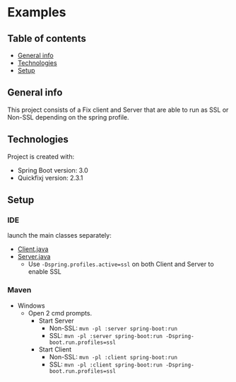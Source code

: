 Examples
=======
## Table of contents
* [General info](#general-info)
* [Technologies](#technologies)
* [Setup](#setup)

## General info
This project consists of a Fix client and Server that are able to run as SSL or Non-SSL depending on the spring profile. 

## Technologies
Project is created with:
- Spring Boot version: 3.0
- Quickfixj version: 2.3.1


## Setup
 
### IDE
launch the main classes separately: 
- [Client.java](https://github.com/ggershaw/Examples/blob/5ec39a203bd2617de152b62e7e2b5453b4d2d7d2/quickfixj/client/src/main/java/org/gershaw/quickfixj/ssl/client/Client.java) 
- [Server.java](https://github.com/ggershaw/Examples/blob/5ec39a203bd2617de152b62e7e2b5453b4d2d7d2/quickfixj/server/src/main/java/org/gershaw/quickfixj/server/Server.java)
  - Use `-Dspring.profiles.active=ssl` on both Client and Server to enable SSL

### Maven
- Windows
  - Open 2 cmd prompts.
    - Start Server
      - Non-SSL: `mvn -pl :server spring-boot:run`
      - SSL: `mvn -pl :server spring-boot:run -Dspring-boot.run.profiles=ssl`
    - Start Client 
      - Non-SSL: `mvn -pl :client spring-boot:run`
      - SSL: `mvn -pl :client spring-boot:run -Dspring-boot.run.profiles=ssl`

